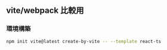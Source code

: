 ## vite/webpack 比較用

### 環境構築
```sh
npm init vite@latest create-by-vite -- --template react-ts
```

